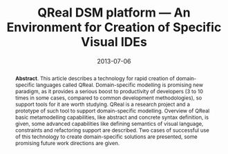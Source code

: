 ---
title: "QReal DSM platform — An Environment for Creation of Specific Visual IDEs"
authors: '<i>Anastasiia Kuzenkova, Anna Deripaska, Timofey Bryksin, Yurii Litvinov, and Vladimir Polyakov</i>'
collection: publications
permalink: /publication/2013-07-06-qreal
date: 2013-07-06
venue: "the proceedings of <b>ENASE'13</b>"
paperurl: 'https://doi.org/10.5220/0004505002050211'
pdf: 'https://www.scitepress.org/Papers/2013/45050/pdf/index.html'
counter_id: 'C3'
level: 'B'
abstract: "<p><b>Abstract</b>. This article describes a technology for rapid creation of domain-specific languages called QReal. Domain-specific modelling is promising new paradigm, as it provides a serious boost to productivity of developers (3 to 10 times in some cases, compared to common development methodologies), so support tools for it are worth studying. QReal is a research project and a prototype of such tool to support domain-specific modelling. Overview of QReal basic metamodelling capabilities, like abstract and concrete syntax definition, is given, some advanced capabilities like defining semantics of visual language, constraints and refactoring support are described. Two cases of successful use of this technology to create domain-specific solutions are presented, some promising future work directions are given.</p>"
---